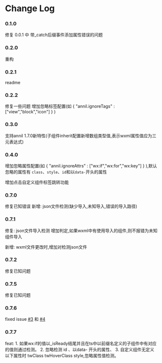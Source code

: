 # Change Log

### 0.1.0

修复 0.0.1 中 带_catch后缀事件添加属性错误的问题

### 0.2.0

重构

### 0.2.1

readme 

### 0.2.2

修复一些问题
增加忽略标签配置(如 { "annil.ignoreTags" : ["view","block","icon"] } ) 

### 0.3.0

支持annil 1.7.0新特性(子组件inherit配置新增数组类型值,表示wxml属性值应为三元表达式)

### 0.4.0

增加忽略属性配置(如 { "annil.ignoreAttrs" : ["wx:if","wx:for","wx:key"] } ),默认忽略的属性有 `class`、`style`、`id`和以`data-`开头的属性

增加点击自定义组件标签跳转功能
### 0.7.0
修复已知错误
新增: json文件检测(缺少导入,未知导入,错误的导入路径)

### 0.7.1

修复: json文件导入检测 增加判定,如果wxml中有使用导入的组件,则不报错为未知组件导入

新增: wxml文件更改时,增加对检测json文件

### 0.7.2
修复已知问题

### 0.7.5
修复已知问题

### 0.7.6 

fixed issue [#3](https://github.com/missannil/vscode-annil/issues/3) 和 [#4](https://github.com/missannil/vscode-annil/issues/4)

### 0.7.7

feat:  1. 如果wx:if的值以_isReady结尾并且在ts中以前缀名定义的子组件中有对应的值则通过检测。
	   2. 忽略检测 id 、以data- 开头的属性、
	   3. 自定义组件无定义以下属性时 twClass twHoverClass style,忽略属性值检测。 